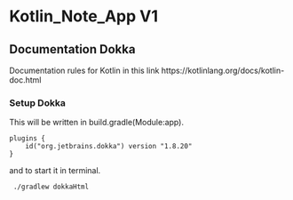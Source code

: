 # Kotlin_Note_App V1


<h2>Documentation Dokka</h2>
Documentation rules for Kotlin in this link https://kotlinlang.org/docs/kotlin-doc.html
<h3>Setup Dokka</h3>

This will be written in build.gradle(Module:app).
```
plugins {
    id("org.jetbrains.dokka") version "1.8.20"
}
```

and to start it in terminal.
```
 ./gradlew dokkaHtml  
```

